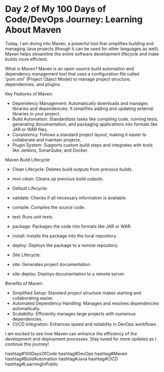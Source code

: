 
# Day 2 of My 100 Days of Code/DevOps Journey: Learning About Maven 

Today, I am diving into Maven, a powerful tool that simplifies building and managing Java projects (though it can be used for other languages as well). Maven helps streamline the entire software development lifecycle and make builds more efficient.

What is Maven?
Maven is an open-source build automation and dependency management tool that uses a configuration file called 'pom.xml' (Project Object Model) to manage project structure, dependencies, and plugins.

Key Features of Maven:
- Dependency Management: Automatically downloads and manages libraries and dependencies. It simplifies adding and updating external libraries in your project.
- Build Automation: Standardizes tasks like compiling code, running tests, generating documentation, and packaging applications into formats like JAR or WAR files.
- Consistency: Follows a standard project layout, making it easier to collaborate and maintain projects.
- Plugin System: Supports custom build steps and integrates with tools like Jenkins, SonarQube, and Docker.

Maven Build Lifecycle:

- Clean Lifecycle: Deletes build outputs from previous builds.
 - mvn clean: Cleans up previous build outputs.

- Default Lifecycle:
 - validate: Checks if all necessary information is available.
 - compile: Compiles the source code.
 - test: Runs unit tests.
 - package: Packages the code into formats like JAR or WAR.
 - install: Installs the package into the local repository.
 - deploy: Deploys the package to a remote repository.

- Site Lifecycle:
 - site: Generates project documentation.
 - site-deploy: Deploys documentation to a remote server.

Benefits of Maven:
- Simplified Setup: Standard project structure makes starting and collaborating easier.
- Automated Dependency Handling: Manages and resolves dependencies automatically.
- Scalability: Efficiently manages large projects with numerous dependencies.
- CI/CD Integration: Enhances speed and reliability in DevOps workflows.

I am excited to see how Maven can enhance the efficiency of the development and deployment processes. Stay tuned for more updates as I continue this journey!

hashtag#100DaysOfCode hashtag#DevOps hashtag#Maven hashtag#BuildAutomation hashtag#Java hashtag#CICD hashtag#LearningInPublic
